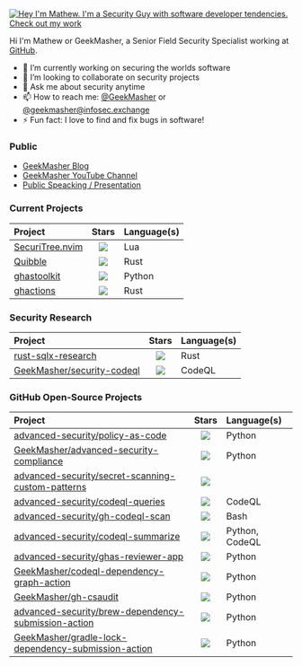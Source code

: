 
[![Hey I'm Mathew. I'm a Security Guy with software developer tendencies. Check out my work](https://github.com/GeekMasher/GeekMasher/raw/master/assets/profile.gif)](https://geekmasher.dev)

Hi I'm Mathew or GeekMasher, a Senior Field Security Specialist working at [GitHub](https://github.com/).

- 🔭 I’m currently working on securing the worlds software
- 👯 I’m looking to collaborate on security projects
- 💬 Ask me about security anytime
- 📫 How to reach me: [@GeekMasher](https://twitter.com/geekmasher) or [@geekmasher@infosec.exchange](https://infosec.exchange/@geekmasher)
- ⚡ Fun fact: I love to find and fix bugs in software!

### Public 

- [GeekMasher Blog](https://geekmasher.dev)
- [GeekMasher YouTube Channel](https://www.youtube.com/@GeekMasher)
- [Public Speacking / Presentation](https://github.com/GeekMasher/presentations)

<!-- PROJECTS -->
### Current Projects

| Project | Stars | Language(s) |
| :------ | :---: | :---------- |
| [SecuriTree.nvim](https://github.com/GeekMasher/securitree.nvim) | ![](https://img.shields.io/github/stars/GeekMasher/securitree.nvim?style=flat-square) | Lua |
| [Quibble](https://github.com/GeekMasher/quibble) | ![](https://img.shields.io/github/stars/GeekMasher/quibble?style=flat-square) | Rust |
| [ghastoolkit](https://github.com/GeekMasher/quibble) | ![](https://img.shields.io/github/stars/GeekMasher/quibble?style=flat-square) | Python |
| [ghactions](https://github.com/GeekMasher/ghactions) | ![](https://img.shields.io/github/stars/GeekMasher/ghactions?style=flat-square) | Rust |

### Security Research

| Project | Stars | Language(s) |
| :------ | :---: | :---------- |
| [rust-sqlx-research](https://github.com/GeekMasher/rust-sqlx-research) | ![](https://img.shields.io/github/stars/GeekMasher/rust-sqlx-research?style=flat-square) | Rust |
| [GeekMasher/security-codeql](https://github.com/GeekMasher/security-codeql) | ![](https://img.shields.io/github/stars/GeekMasher/security-codeql?style=flat-square) | CodeQL |

### GitHub Open-Source Projects

| Project | Stars | Language(s) |
| :------ | :---: | :---------- |
| [advanced-security/policy-as-code](https://github.com/advanced-security/policy-as-code) | ![](https://img.shields.io/github/stars/advanced-security/policy-as-code?style=flat-square) | Python |
| [GeekMasher/advanced-security-compliance](https://github.com/GeekMasher/advanced-security-compliance) | ![](https://img.shields.io/github/stars/GeekMasher/advanced-security-compliance?style=flat-square) | Python |
| [advanced-security/secret-scanning-custom-patterns](https://github.com/advanced-security/secret-scanning-custom-patterns) | ![](https://img.shields.io/github/stars/advanced-security/secret-scanning-custom-patterns?style=flat-square) |  |
| [advanced-security/codeql-queries](https://github.com/advanced-security/codeql-queries) | ![](https://img.shields.io/github/stars/advanced-security/codeql-queries?style=flat-square) | CodeQL |
| [advanced-security/gh-codeql-scan](https://github.com/advanced-security/gh-codeql-scan) | ![](https://img.shields.io/github/stars/advanced-security/gh-codeql-scan?style=flat-square) | Bash |
| [advanced-security/codeql-summarize](https://github.com/advanced-security/codeql-summarize) | ![](https://img.shields.io/github/stars/advanced-security/codeql-summarize?style=flat-square) | Python, CodeQL |
| [advanced-security/ghas-reviewer-app](https://github.com/advanced-security/ghas-reviewer-app) | ![](https://img.shields.io/github/stars/advanced-security/ghas-reviewer-app?style=flat-square) | Python |
| [GeekMasher/codeql-dependency-graph-action](https://github.com/GeekMasher/codeql-dependency-graph-action) | ![](https://img.shields.io/github/stars/GeekMasher/codeql-dependency-graph-action?style=flat-square) | Python |
| [GeekMasher/gh-csaudit](https://github.com/GeekMasher/gh-csaudit) | ![](https://img.shields.io/github/stars/GeekMasher/gh-csaudit?style=flat-square) | Python |
| [advanced-security/brew-dependency-submission-action](https://github.com/advanced-security/brew-dependency-submission-action) | ![](https://img.shields.io/github/stars/advanced-security/brew-dependency-submission-action?style=flat-square) | Python |
| [GeekMasher/gradle-lock-dependency-submission-action](https://github.com/GeekMasher/gradle-lock-dependency-submission-action) | ![](https://img.shields.io/github/stars/GeekMasher/gradle-lock-dependency-submission-action?style=flat-square) | Python |
<!-- PROJECTS -->

